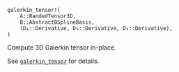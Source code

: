 ```
galerkin_tensor!(
    A::BandedTensor3D,
    B::AbstractBSplineBasis,
    (D₁::Derivative, D₂::Derivative, D₃::Derivative),
)
```

Compute 3D Galerkin tensor in-place.

See [`galerkin_tensor`](@ref) for details.
